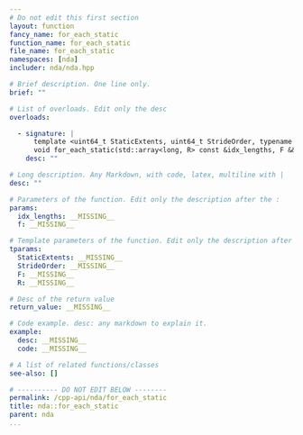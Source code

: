 ```yaml
---
# Do not edit this first section
layout: function
fancy_name: for_each_static
function_name: for_each_static
file_name: for_each_static
namespaces: [nda]
includer: nda/nda.hpp

# Brief description. One line only.
brief: ""

# List of overloads. Edit only the desc
overloads:

  - signature: |
      template <uint64_t StaticExtents, uint64_t StrideOrder, typename F, auto R>
      void for_each_static(std::array<long, R> const &idx_lengths, F &&f)
    desc: ""

# Long description. Any Markdown, with code, latex, multiline with |
desc: ""

# Parameters of the function. Edit only the description after the :
params:
  idx_lengths: __MISSING__
  f: __MISSING__

# Template parameters of the function. Edit only the description after the :
tparams:
  StaticExtents: __MISSING__
  StrideOrder: __MISSING__
  F: __MISSING__
  R: __MISSING__

# Desc of the return value
return_value: __MISSING__

# Code example. desc: any markdown to explain it.
example:
  desc: __MISSING__
  code: __MISSING__

# A list of related functions/classes
see-also: []

# ---------- DO NOT EDIT BELOW --------
permalink: /cpp-api/nda/for_each_static
title: nda::for_each_static
parent: nda
...
```


